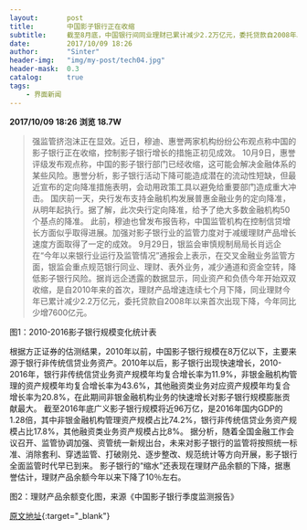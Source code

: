 ```yaml
---
layout:       post
title:        中国影子银行正在收缩
subtitle:     截至8月底，中国银行间同业理财已累计减少2.2万亿元，委托贷款自2008年以来首次出现下降，今年同比少增7600亿元。
date:         2017/10/09 18:26
author:       "Sinter"
header-img:   "img/my-post/tech04.jpg"
header-mask:  0.3
catalog:      true
tags:
    - 界面新闻
---
```


**2017/10/09 18:26**  **浏览 18.7W**

> 强监管挤泡沫正在显效。近日，穆迪、惠誉两家机构纷纷公布观点称中国的影子银行正在收缩，控制影子银行增长的措施正初见成效。
10月9日，惠誉评级发布观点称，中国的影子银行部门已经收缩，这可能会解决金融体系的某些风险。惠誉分析，影子银行活动下降可能造成潜在的流动性短缺，但最近宣布的定向降准措施表明，会动用政策工具以避免给重要部门造成重大冲击。
国庆前一天，央行发布支持金融机构发展普惠金融业务的定向降准，从明年起执行。据了解，此次央行定向降准，给予了绝大多数金融机构50个基点的降准。
此前，穆迪也曾发布报告称，中国监管机构在控制信贷增长方面似乎取得进展。加强对影子银行业的监管力度对于减缓理财产品增长速度方面取得了一定的成效。
9月29日，银监会审慎规制局局长肖远企在“今年以来银行业运行及监管情况”通报会上表示，在交叉金融业务监管方面，银监会重点规范银行同业、理财、表外业务，减少通道和资金空转，降低影子银行风险。据肖远企透露的数据显示，同业资产和负债今年开始双双收缩，是自2010年来的首次，理财产品增速连续七个月下降，同业理财今年已累计减少2.2万亿元，委托贷款自2008年以来首次出现下降，今年同比少增7600亿元。

图1：2010-2016影子银行规模变化统计表

根据方正证券的估测结果，2010年以前，中国影子银行规模在8万亿以下，主要来源于银行非传统信贷业务资产。2010年以后，影子银行出现快速增长，2010-2016年，银行非传统信贷业务资产规模年均复合增长率为11.9%，非银金融机构管理的资产规模年均复合增长率为43.6%，其他融资类业务对应资产规模年均复合增长率为20.8%，在此期间非银金融机构业务的快速增长对影子银行规模膨胀贡献最大。
截至2016年底广义影子银行规模将近96万亿，是2016年国内GDP的1.28倍，其中非银金融机构管理资产规模占比74.2%，银行非传统信贷业务资产规模占比17.8%，其他融资类业务资产规模占比8%。
据分析，随着全国金融工作会议召开、监管协调加强、资管统一新规出台，未来对影子银行的监管将按照统一标准、消除套利、穿透监管、打破刚兑、逐步整改、规范统计等方向开展，影子银行全面监管时代早已到来。
影子银行的“缩水”还表现在理财产品余额的下降，据惠誉估计，理财产品余额今年以来下降了10％左右。

图2：理财产品余额变化图，来源《中国影子银行季度监测报告》



[原文地址](http://www.jiemian.com/article/1670413.html){:target="_blank"}


